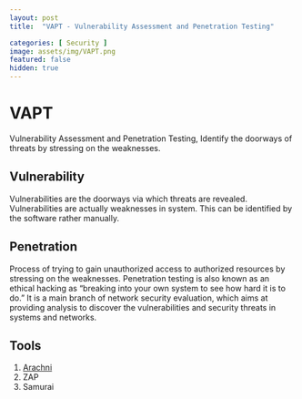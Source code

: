 ```yaml
---
layout: post
title:  "VAPT - Vulnerability Assessment and Penetration Testing"

categories: [ Security ]
image: assets/img/VAPT.png
featured: false
hidden: true
---
```


# VAPT

Vulnerability Assessment and Penetration Testing, Identify the doorways of threats by stressing on the weaknesses.

## Vulnerability

Vulnerabilities are the doorways via which threats are revealed. Vulnerabilities are actually weaknesses in system. This can be identified by the software rather manually.

## Penetration

Process of trying to gain unauthorized access to authorized resources by stressing on the weaknesses. Penetration testing is also known as an ethical hacking as “breaking into your own system to see how hard it is to do.” It is a main branch of network security evaluation, which aims at providing analysis to discover the vulnerabilities and security threats in systems and networks.

## Tools

1. [Arachni]({{site.url}}/Arachni)
2. ZAP
3. Samurai

